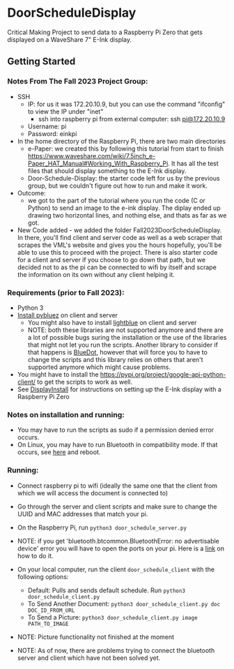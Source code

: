 # DoorScheduleDisplay

Critical Making Project to send data to a Raspberry Pi Zero that gets displayed on a WaveShare 7" E-Ink display. 

## Getting Started

### Notes From The Fall 2023 Project Group: 
* SSH
    - IP: for us it was 172.20.10.9, but you can use the command "ifconfig" to view the IP under "inet"
      - ssh into raspberry pi from external computer: ssh pi@172.20.10.9
    - Username: pi
    - Password: einkpi
* In the home directory of the Raspberry Pi, there are two main directories
    - e-Paper: we created this by following this tutorial from start to finish https://www.waveshare.com/wiki/7.5inch_e-Paper_HAT_Manual#Working_With_Raspberry_Pi. It has all the test files that should display               something to the E-Ink display.
    - Door-Schedule-Display: the starter code left for us by the previous group, but we couldn't figure out how to run and make it work.
 * Outcome:
    - we got to the part of the tutorial where you run the code (C or Python) to send an image to the e-ink display. The diplay ended up drawing two horizontal lines, and nothing else, and thats as far as we got.
* New Code added
      - we added the folder Fall2023DoorScheduleDisplay. In there, you'll find client and server code as well as a web scraper that scrapes the VML's website and gives you the hours hopefully, you'll be able to use             this to proceed with the project. There is also starter code for a client and server if you choose to go down that path, but we decided not to as the pi can be connected to wifi by itself and scrape the                information on its own without any client helping it.


### Requirements (prior to Fall 2023): 

- Python 3 
- [Install pybluez](https://github.com/pybluez/pybluez/blob/master/docs/install.rst) on client and server
    - You might also have to install [lightblue](https://pypi.org/project/python-lightblue/) on client and server
    - NOTE: both these libraries are not supported anymore and there are a lot of possible bugs suring the installation or the use of the libraries that might not let you run the scripts. Another library to consider if that happens is [BlueDot](https://bluedot.readthedocs.io/en/latest/gettingstarted.html), however that will force you to have to change the scripts and this library relies on others that aren't supported anymore which might cause problems.
- You might have to install the https://pypi.org/project/google-api-python-client/ to get the scripts to work as well.
- See [DisplayInstall](DisplayInstall.md) for instructions on setting up the E-Ink display with a Raspberry Pi Zero

### Notes on installation and running: 
- You may have to run the scripts as sudo if a permission denied error occurs.
- On Linux, you may have to run Bluetooth in compatibility mode. If that occurs, see [here](https://stackoverflow.com/questions/36675931/bluetooth-btcommon-bluetootherror-2-no-such-file-or-directory/46810116) and reboot.

### Running: 
* Connect raspberry pi to wifi (ideally the same one that the client from which we will access the document is connected to)
* Go through the server and client scripts and make sure to change the UUID and MAC addresses that match your pi.
* On the Raspberry Pi, run `python3 door_schedule_server.py`
* NOTE: if you get 'bluetooth.btcommon.BluetoothError: no advertisable device' error you will have to open the ports on your pi. Here is a [link](https://www.youtube.com/watch?v=vpyQooUksBk) on how to do it.
* On your local computer, run the client `door_schedule_client` with the following options:
    - Default: Pulls and sends default schedule. Run `python3 door_schedule_client.py`
    - To Send Another Document: `python3 door_schedule_client.py doc DOC_ID_FROM_URL`
    - To Send a Picture: `python3 door_schedule_client.py image PATH_TO_IMAGE`

* NOTE: Picture functionality not finished at the moment
* NOTE: As of now, there are problems trying to connect the bluetooth server and client which have not been solved yet.
